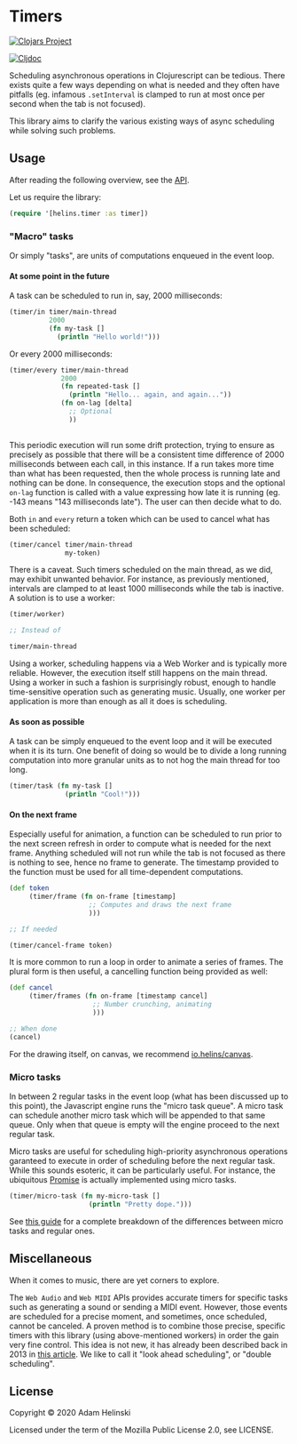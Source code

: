 # Timers

[![Clojars
Project](https://img.shields.io/clojars/v/io.helins/timer.cljs.svg)](https://clojars.org/io.helins/timer.cljs)

[![Cljdoc](https://cljdoc.org/badge/io.helins/timer.cljs)](https://cljdoc.org/d/io.helins/timer.cljs)

Scheduling asynchronous operations in Clojurescript can be tedious. There exists
quite a few ways depending on what is needed and they often have pitfalls (eg.
infamous `.setInterval` is clamped to run at most once per second when the tab
is not focused).

This library aims to clarify the various existing ways of async scheduling
while solving such problems.

## Usage

After reading the following overview, see the
[API](https://developer.mozilla.org/en-US/docs/Web/API/window/requestAnimationFrame).

Let us require the library:

```clj
(require '[helins.timer :as timer])

```
### "Macro" tasks

Or simply "tasks", are units of computations enqueued in the event loop.

#### At some point in the future

A task can be scheduled to run in, say, 2000 milliseconds:

```clojure
(timer/in timer/main-thread
          2000
          (fn my-task []
            (println "Hello world!")))
```

Or every 2000 milliseconds:

```clojure
(timer/every timer/main-thread
             2000
             (fn repeated-task []
               (println "Hello... again, and again..."))
             (fn on-lag [delta]
               ;; Optional
               ))
               
```

This periodic execution will run some drift protection, trying to ensure as
precisely as possible that there will be a consistent time difference of 2000
milliseconds between each call, in this instance. If a run takes more time than
what has been requested, then the whole process is running late and nothing can
be done. In consequence, the execution stops and the optional `on-lag` function is
called with a value expressing how late it is running (eg. -143 means "143
milliseconds late"). The user can then decide what to do.

Both `in` and `every` return a token which can be used to cancel what has been
scheduled:

```clojure
(timer/cancel timer/main-thread
              my-token)
```

There is a caveat. Such timers scheduled on the main thread, as we did, may
exhibit unwanted behavior. For instance, as previously mentioned, intervals are
clamped to at least 1000 milliseconds while the tab is inactive. A solution is
to use a worker:

```clojure
(timer/worker)

;; Instead of

timer/main-thread
```

Using a worker, scheduling happens via a Web Worker and is typically more
reliable. However, the execution itself still happens on the main thread. Using
a worker in such a fashion is surprisingly robust, enough to handle
time-sensitive operation such as generating music. Usually, one worker per application is more than enough as all it does is scheduling.


#### As soon as possible

A task can be simply enqueued to the event loop and it will be executed when it
is its turn. One benefit of doing so would be to divide a long running
computation into more granular units as to not hog the main thread for too long.

```clojure
(timer/task (fn my-task []
              (println "Cool!")))
```

#### On the next frame

Especially useful for animation, a function can be scheduled to run prior to the
next screen refresh in order to compute what is needed for the next frame.
Anything scheduled will not run while the tab is not focused as there is nothing
to see, hence no frame to generate. The timestamp provided to the function must
be used for all time-dependent computations.

```clojure
(def token
     (timer/frame (fn on-frame [timestamp]
                    ;; Computes and draws the next frame
                    )))

;; If needed

(timer/cancel-frame token)
```

It is more common to run a loop in order to animate a series of frames. The
plural form is then useful, a cancelling function being provided as well:

```clojure
(def cancel
     (timer/frames (fn on-frame [timestamp cancel]
                     ;; Number crunching, animating
                     )))

;; When done
(cancel)
```

For the drawing itself, on canvas, we recommend
[io.helins/canvas](https://github.com/helins/canvas.cljs).


### Micro tasks

In between 2 regular tasks in the event loop (what has been discussed up to this
point), the Javascript engine runs the "micro task queue". A micro task can
schedule another micro task which will be appended to that same queue. Only when that queue is empty will the engine proceed to the next regular task.

Micro tasks are useful for scheduling high-priority asynchronous operations
garanteed to execute in order of scheduling before the next regular task. While
this sounds esoteric, it can be particularly useful. For instance, the
ubiquitous
[Promise](https://developer.mozilla.org/en-US/docs/Web/JavaScript/Reference/Global_Objects/Promise)
is actually implemented using micro tasks.

```clojure
(timer/micro-task (fn my-micro-task []
                    (println "Pretty dope.")))
```

See [this
guide](https://developer.mozilla.org/en-US/docs/Web/API/HTML_DOM_API/Microtask_guide)
for a complete breakdown of the differences between micro tasks and regular
ones.

## Miscellaneous

When it comes to music, there are yet corners to explore.

The `Web Audio` and `Web MIDI` APIs provides accurate timers for specific tasks
such as generating a sound or sending a MIDI event. However, those events are
scheduled for a precise moment, and sometimes, once scheduled, cannot be
canceled. A proven method is to combine those precise, specific timers with this
library (using above-mentioned workers) in order the gain very fine control. This idea is not new, it has
already been described back in 2013 in [this
article](https://www.html5rocks.com/en/tutorials/audio/scheduling/). We like to
call it "look ahead scheduling", or "double scheduling".


## License

Copyright © 2020 Adam Helinski

Licensed under the term of the Mozilla Public License 2.0, see LICENSE.
